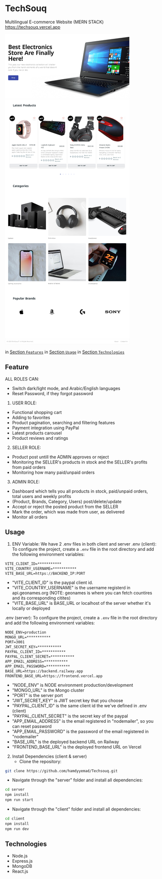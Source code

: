 # TechSouq 
Multilingual E-commerce Website (MERN STACK)
<a> https://techsouq.vercel.app </a>

![screenshot](screenshot.png)

in [Section `Features`](#feature)
in [Section `Usage`](#usage)
in [Section `Technologies`](#Technologies)
  

## Feature
ALL ROLES CAN: 
  - Switch dark/light mode, and Arabic/English languages
  - Reset Password, if they forgot password
1) USER ROLE:
  - Functional shopping cart
  - Adding to favorites
  - Product pagination, searching and filtering features
  - Payment integration using PayPal
  - Latest products carousel
  - Product reviews and ratings
2) SELLER ROLE:
  - Product post untill the ADMIN approves or reject
  - Monitoring the SELLER's products in stock and the SELLER's profits from paid orders
  - Monitoring how many paid/unpaid orders
3) ADMIN ROLE:
  - Dashboard which tells you all products in stock, paid/unpaid orders, total users and weekly profits
  - (Product, Brands, Category, Users) post/delete/update
  - Accept or reject the posted product from the SELLER
  - Mark the order, which was made from user, as delivered
  - Monitor all orders

## Usage
  1) ENV Variable:
    We have 2 .env files in both client and server
    .env (client):
     To configure the project, create a `.env` file in the root directory and add the following environment variables:
```dotenv
VITE_CLIENT_ID=***********
VITE_COUNTRY_USERNAME=***********
VITE_BASE_URL=https://BACKEND_IP:PORT
```
  - "VITE_CLIENT_ID" is the paypal client id.
  - "VITE_COUNTRY_USERNAME" is the username registerd in api.geonames.org (NOTE: geonames is where you can fetch countires and its corresponding citites)
  - "VITE_BASE_URL" is BASE_URL or localhost of the server whether it's locally or deployed

  .env (server):
   To configure the project, create a `.env` file in the root directory and add the following environment variables:
```dotenv
NODE_ENV=production
MONGO_URL=***********
PORT=3001
JWT_SECRET_KEY=***********
PAYPAL_CLIENT_ID=***********
PAYPAL_CLIENT_SECRET=***********
APP_EMAIL_ADDRESS=***********
APP_EMAIL_PASSWORD=***********
BASE_URL=https://backend.railway.app
FRONTEND_BASE_URL=https://frontend.vercel.app
```
  - "NODE_ENV" is NODE environment production/development
  - "MONGO_URL" is the Mongo cluster
  - "PORT" is the server port 
  - "JWT_SECRET_KEY" is JWT secret key that you choose
  - "PAYPAL_CLIENT_ID" is the same client id the we've defined in .env (client)
  - "PAYPAL_CLIENT_SECRET" is the secret key of the paypal
  - "APP_EMAIL_ADDRESS" is the email registered in "nodemailer", so you can reset password
  - "APP_EMAIL_PASSWORD" is the password of the email registered in "nodemailer"
  - "BASE_URL" is the deployed backend URL on Railway
  - "FRONTEND_BASE_URL" is the deployed frontend URL on Vercel

2) Install Dependencies (client & server)
    - Clone the repository:
```bash
git clone https://github.com/hamdyyemad/Techsouq.git
```
   - Navigate through the "server" folder and install all dependencies:
```bash
cd server
npm install
npm run start
```
  - Navigate through the "client" folder and install all dependencies:
```bash
cd client
npm install
npm run dev
```
## Technologies
- Node.js
- Express.js
- MongoDB
- React.js

